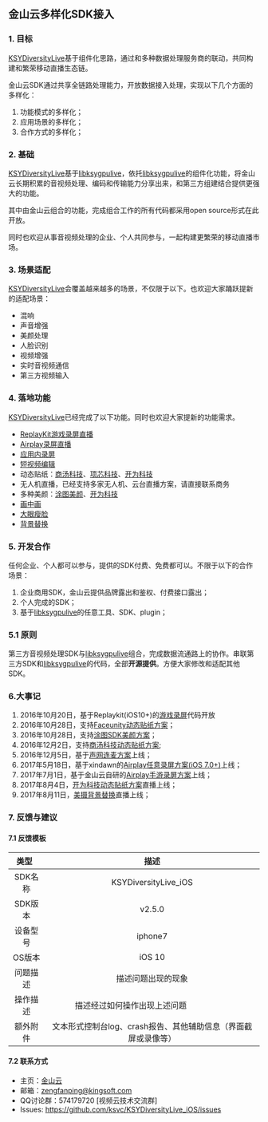 ## 金山云多样化SDK接入
### 1. 目标
[KSYDiversityLive][KSYDiversityLive]基于组件化思路，通过和多种数据处理服务商的联动，共同构建和繁荣移动直播生态链。

金山云SDK通过共享全链路处理能力，开放数据接入处理，实现以下几个方面的多样化：  

1. 功能模式的多样化；
1. 应用场景的多样化；
1. 合作方式的多样化；

### 2. 基础
[KSYDiversityLive][KSYDiversityLive]基于[libksygpulive][libksygpulive]，依托[libksygpulive][libksygpulive]的组件化功能，将金山云长期积累的音视频处理、编码和传输能力分享出来，和第三方组建结合提供更强大的功能。

其中由金山云组合的功能，完成组合工作的所有代码都采用open source形式在此开放。

同时也欢迎从事音视频处理的企业、个人共同参与，一起构建更繁荣的移动直播市场。

### 3. 场景适配
[KSYDiversityLive][KSYDiversityLive]会覆盖越来越多的场景，不仅限于以下。也欢迎大家踊跃提新的适配场景：
* 混响
* 声音增强
* 美颜处理
* 人脸识别
* 视频增强
* 实时音视频通信
* 第三方视频输入

### 4. 落地功能
[KSYDiversityLive][KSYDiversityLive]已经完成了以下功能。同时也欢迎大家提新的功能需求。

* [ReplayKit游戏录屏直播](KSYReplayKit)
* [Airplay录屏直播](KSYAirPlayDemo)
* [应用内录屏](https://github.com/ksvc/KSYMediaPlayer_iOS/wiki/playerRecord)
* [短视频编辑](https://github.com/ksvc/KSYMediaEditorKit_iOS)
* 动态贴纸：[商汤科技](SenseTime)、[项芯科技](FaceUnitySDK)、[开为科技](KSYKiwiface)
* 无人机直播，已经支持多家无人机、云台直播方案，请直接联系商务
* 多种美颜：[涂图美颜](TuSDK)、[开为科技](KSYKiwiface)
* [画中画](https://github.com/ksvc/KSYLive_iOS/wiki/pip)
* [大眼瘦脸](KSYKiwiface)
* [背景替换](KSYNVSDK)

### 5. 开发合作
任何企业、个人都可以参与，提供的SDK付费、免费都可以。不限于以下的合作场景：

1. 企业商用SDK，金山云提供品牌露出和鉴权、付费接口露出；  
1. 个人完成的SDK；  
1. 基于[libksygpulive][libksygpulive]的任意工具、SDK、plugin；  

### 5.1 原则
第三方音视频处理SDK与[libksygpulive][libksygpulive]组合，完成数据流通路上的协作。串联第三方SDK和[libksygpulive][libksygpulive]的代码，全部**开源提供**。方便大家修改和适配其他SDK。


### 6.大事记

1. 2016年10月20日，基于Replaykit(iOS10+)的[游戏录屏](KSYReplayKit)代码开放 
1. 2016年10月28日，支持[Faceunity动态贴纸方案](FaceUnitySDK)；
1. 2016年10月28日，支持[涂图SDK美颜方案](TuSDK)；
1. 2016年12月2日，支持[商汤科技动态贴纸方案](SenseTime);
1. 2016年12月5日，基于[声网连麦方案](https://github.com/ksvc/KSYDiversityLive_iOS/releases/tag/agora_v1.0.0)上线；
1. 2017年5月18日，基于xindawn的[Airplay任意录屏方案(iOS 7.0+)](https://github.com/ksvc/KSYDiversityLive_iOS/releases/tag/KSYAirPlayDemo_v1.0)上线；
1. 2017年7月1日，基于金山云自研的[Airplay手游录屏方案](https://github.com/ksvc/KSYAirStreamer_iOS/releases)上线；
1. 2017年8月4日，[开为科技动态贴纸方案](KSYKiwiface)直播上线；
1. 2017年8月11日，[美摄背景替换](KSYNVSDK)直播上线；

### 7. 反馈与建议
#### 7.1 反馈模板  

| 类型    | 描述|
| :---: | :---:| 
|SDK名称|KSYDiversityLive_iOS|
|SDK版本| v2.5.0|
|设备型号| iphone7  |
|OS版本| iOS 10 |
|问题描述| 描述问题出现的现象  |
|操作描述| 描述经过如何操作出现上述问题                     |
|额外附件| 文本形式控制台log、crash报告、其他辅助信息（界面截屏或录像等） |

#### 7.2 联系方式
- 主页：[金山云](http://v.ksyun.com)
- 邮箱：<zengfanping@kingsoft.com>
- QQ讨论群：574179720 [视频云技术交流群] 
- Issues: <https://github.com/ksvc/KSYDiversityLive_iOS/issues>

[libksygpulive]:https://github.com/ksvc/KSYLive_iOS
[KSYDiversityLive]:https://github.com/ksvc/KSYDiversityLive_iOS
